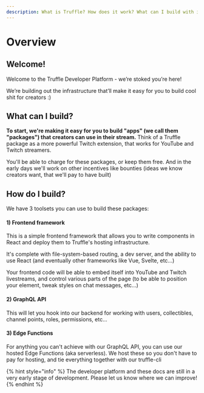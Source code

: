 ```yaml
---
description: What is Truffle? How does it work? What can I build with it?
---
```


# Overview

## Welcome!

Welcome to the Truffle Developer Platform - we’re stoked you’re here!

We’re building out the infrastructure that’ll make it easy for you to build cool shit for creators :)

## What can I build?

**To start, we're making it easy for you to build "apps" (we call them "packages") that creators can use in their stream.** Think of a Truffle package as a more powerful Twitch extension, that works for YouTube and Twitch streamers.

You'll be able to charge for these packages, or keep them free. And in the early days we'll work on other incentives like bounties (ideas we know creators want, that we'll pay to have built)

## How do I build?

We have 3 toolsets you can use to build these packages:

#### 1) Frontend framework

This is a simple frontend framework that allows you to write components in React and deploy them to Truffle's hosting infrastructure.

It's complete with file-system-based routing, a dev server, and the ability to use React (and eventually other frameworks like Vue, Svelte, etc...)

Your frontend code will be able to embed itself into YouTube and Twitch livestreams, and control various parts of the page (to be able to position your element, tweak styles on chat messages, etc...)

#### 2) GraphQL API

This will let you hook into our backend for working with users, collectibles, channel points, roles, permissions, etc...

#### 3) Edge Functions

For anything you can't achieve with our GraphQL API, you can use our hosted Edge Functions (aka serverless). We host these so you don't have to pay for hosting, and tie everything together with our truffle-cli



{% hint style="info" %}
The developer platform and these docs are still in a very early stage of development. Please let us know where we can improve!
{% endhint %}
